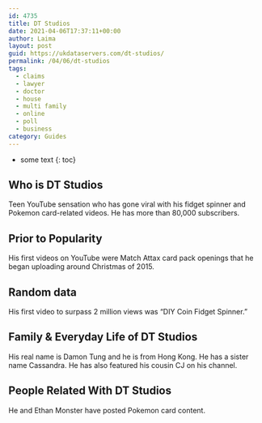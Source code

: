 ```yaml
---
id: 4735
title: DT Studios
date: 2021-04-06T17:37:11+00:00
author: Laima
layout: post
guid: https://ukdataservers.com/dt-studios/
permalink: /04/06/dt-studios
tags:
  - claims
  - lawyer
  - doctor
  - house
  - multi family
  - online
  - poll
  - business
category: Guides
---
```


* some text
{: toc}


## Who is DT Studios
                  
                  
                  
Teen YouTube sensation who has gone viral with his fidget spinner and Pokemon card-related videos. He has more than 80,000 subscribers.
                  
              
            
              
            
                
                
                
## Prior to Popularity
                  
                  
                  
His first videos on YouTube were Match Attax card pack openings that he began uploading around Christmas of 2015.
                  
              
            
              
            
                
                
                
## Random data
                  
                  
                  
His first video to surpass 2 million views was &#8220;DIY Coin Fidget Spinner.&#8221;
                  
              
            
              
            
                
                
                
## Family & Everyday Life of DT Studios
                  
                  
                  
His real name is Damon Tung and he is from Hong Kong. He has a sister name Cassandra. He has also featured his cousin CJ on his channel.
                  
              
            
              
            
                
                
                
## People Related With DT Studios
                  
                  
                  
He and Ethan Monster have posted Pokemon card content.
                  
              
            
              
            
                
              
            
              
              
            
            
              
            
          
          
          
